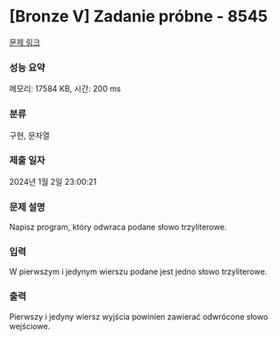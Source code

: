# [Bronze V] Zadanie próbne - 8545 

[문제 링크](https://www.acmicpc.net/problem/8545) 

### 성능 요약

메모리: 17584 KB, 시간: 200 ms

### 분류

구현, 문자열

### 제출 일자

2024년 1월 2일 23:00:21

### 문제 설명

<p>Napisz program, który odwraca podane słowo trzyliterowe.</p>

### 입력 

 <p>W pierwszym i jedynym wierszu podane jest jedno słowo trzyliterowe.</p>

### 출력 

 <p>Pierwszy i jedyny wiersz wyjścia powinien zawierać odwrócone słowo wejściowe.</p>

